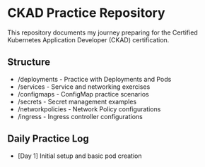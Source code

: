 # CKAD Practice Repository

This repository documents my journey preparing for the Certified Kubernetes Application Developer (CKAD) certification.

## Structure
- /deployments - Practice with Deployments and Pods
- /services - Service and networking exercises
- /configmaps - ConfigMap practice scenarios
- /secrets - Secret management examples
- /networkpolicies - Network Policy configurations
- /ingress - Ingress controller configurations

## Daily Practice Log
- [Day 1] Initial setup and basic pod creation
